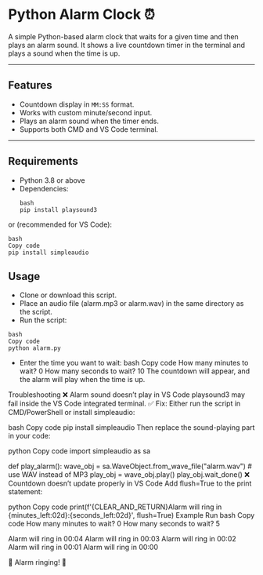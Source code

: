 # Python Alarm Clock ⏰
A simple Python-based alarm clock that waits for a given time and then plays an alarm sound. It shows a live countdown timer in the terminal and plays a sound when the time is up.

---

## Features
- Countdown display in `MM:SS` format.
- Works with custom minute/second input.
- Plays an alarm sound when the timer ends.
- Supports both CMD and VS Code terminal.

---

## Requirements
- Python 3.8 or above  
- Dependencies:
  ```
  bash
  pip install playsound3
  ```
or (recommended for VS Code):
```
bash
Copy code
pip install simpleaudio
```

## Usage
- Clone or download this script.
- Place an audio file (alarm.mp3 or alarm.wav) in the same directory as the script.
- Run the script:
```
bash
Copy code
python alarm.py
```
- Enter the time you want to wait:
bash
Copy code
How many minutes to wait? 0
How many seconds to wait? 10
The countdown will appear, and the alarm will play when the time is up.

Troubleshooting
❌ Alarm sound doesn’t play in VS Code
playsound3 may fail inside the VS Code integrated terminal.
✅ Fix: Either run the script in CMD/PowerShell or install simpleaudio:

bash
Copy code
pip install simpleaudio
Then replace the sound-playing part in your code:

python
Copy code
import simpleaudio as sa

def play_alarm():
    wave_obj = sa.WaveObject.from_wave_file("alarm.wav")  # use WAV instead of MP3
    play_obj = wave_obj.play()
    play_obj.wait_done()
❌ Countdown doesn’t update properly in VS Code
Add flush=True to the print statement:

python
Copy code
print(f'{CLEAR_AND_RETURN}Alarm will ring in {minutes_left:02d}:{seconds_left:02d}', flush=True)
Example Run
bash
Copy code
How many minutes to wait? 0
How many seconds to wait? 5

Alarm will ring in 00:04
Alarm will ring in 00:03
Alarm will ring in 00:02
Alarm will ring in 00:01
Alarm will ring in 00:00

🔔 Alarm ringing! 🔔


